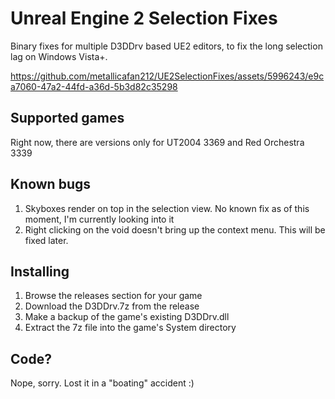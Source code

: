 # Unreal Engine 2 Selection Fixes
Binary fixes for multiple D3DDrv based UE2 editors, to fix the long selection lag on Windows Vista+.

https://github.com/metallicafan212/UE2SelectionFixes/assets/5996243/e9ca7060-47a2-44fd-a36d-5b3d82c35298

## Supported games
Right now, there are versions only for UT2004 3369 and Red Orchestra 3339

## Known bugs
1. Skyboxes render on top in the selection view. No known fix as of this moment, I'm currently looking into it
2. Right clicking on the void doesn't bring up the context menu. This will be fixed later.

## Installing
1. Browse the releases section for your game
2. Download the D3DDrv.7z from the release
3. Make a backup of the game's existing D3DDrv.dll
4. Extract the 7z file into the game's System directory

## Code?
Nope, sorry. Lost it in a "boating" accident :)
